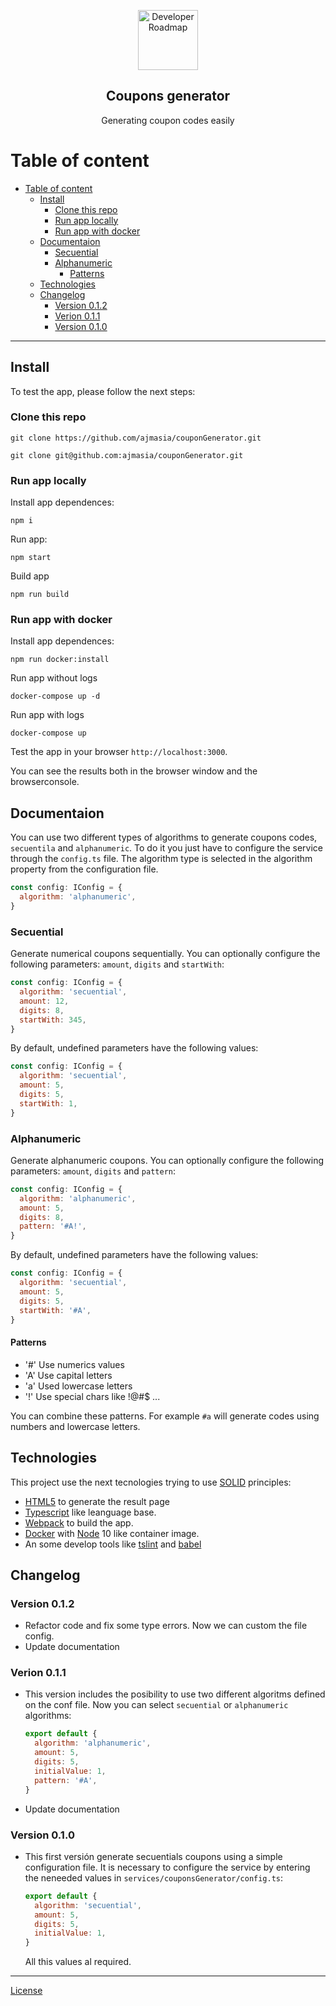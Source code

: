 <p align="center">
  <a href="http://github.com/kamranahmedse/developer-roadmap">
    <img src="https://cdn3.iconfinder.com/data/icons/seo-internet-marketing-flat-icons/250/web-code.png" alt="Developer Roadmap" width="96" height="96">
  </a>
  <h2 align="center">Coupons generator</h2>
  <p align="center">Generating coupon codes easily</p>
</p>

# Table of content

- [Table of content](#table-of-content)
  - [Install](#install)
    - [Clone this repo](#clone-this-repo)
    - [Run app locally](#run-app-locally)
    - [Run app with docker](#run-app-with-docker)
  - [Documentaion](#documentaion)
    - [Secuential](#secuential)
    - [Alphanumeric](#alphanumeric)
      - [Patterns](#patterns)
  - [Technologies](#technologies)
  - [Changelog](#changelog)
    - [Version 0.1.2](#version-012)
    - [Verion 0.1.1](#verion-011)
    - [Version 0.1.0](#version-010)

---

## Install

To test the app, please follow the next steps:

### Clone this repo

`git clone https://github.com/ajmasia/couponGenerator.git`

`git clone git@github.com:ajmasia/couponGenerator.git`

### Run app locally

Install app dependences:

`npm i`

Run app:

`npm start`

Build app

`npm run build`

### Run app with docker

Install app dependences:

`npm run docker:install`

Run app without logs

`docker-compose up -d`

Run app with logs

`docker-compose up`

Test the app in your browser `http://localhost:3000`.

You can see the results both in the browser window and the browserconsole.

## Documentaion

You can use two different types of algorithms to generate coupons codes, `secuentila` and `alphanumeric`. To do it you just have to configure the service through the `config.ts` file. The algorithm type is selected in the algorithm property from the configuration file.

```js
const config: IConfig = {
  algorithm: 'alphanumeric',
}
```

### Secuential

Generate numerical coupons sequentially. You can optionally configure the following parameters: `amount`, `digits` and `startWith`:

```js
const config: IConfig = {
  algorithm: 'secuential',
  amount: 12,
  digits: 8,
  startWith: 345,
}
```

By default, undefined parameters have the following values:

```js
const config: IConfig = {
  algorithm: 'secuential',
  amount: 5,
  digits: 5,
  startWith: 1,
}
```

### Alphanumeric

Generate alphanumeric coupons. You can optionally configure the following parameters: `amount`, `digits` and `pattern`:

```js
const config: IConfig = {
  algorithm: 'alphanumeric',
  amount: 5,
  digits: 8,
  pattern: '#A!',
}
```

By default, undefined parameters have the following values:

```js
const config: IConfig = {
  algorithm: 'secuential',
  amount: 5,
  digits: 5,
  startWith: '#A',
}
```

#### Patterns

- '#' Use numerics values
- 'A' Use capital letters
- 'a' Used lowercase letters
- '!' Use special chars like !@#\$ ...

You can combine these patterns. For example `#a` will generate codes using numbers and lowercase letters.

## Technologies

This project use the next tecnologies trying to use [SOLID](https://en.wikipedia.org/wiki/SOLID) principles:

- [HTML5](https://developer.mozilla.org/en-US/docs/Web/Guide/HTML/HTML5) to generate the result page
- [Typescript](https://www.typescriptlang.org/) like leanguage base.
- [Webpack](https://webpack.js.org/) to build the app.
- [Docker](https://www.docker.com/) with [Node](https://nodejs.org/en/) 10 like container image.
- An some develop tools like [tslint](https://palantir.github.io/tslint/) and [babel](https://babeljs.io/)

## Changelog

### Version 0.1.2

- Refactor code and fix some type errors. Now we can custom the file config.
- Update documentation

### Verion 0.1.1

- This version includes the posibility to use two different algoritms defined on the conf file. Now you can select `secuential` or `alphanumeric` algorithms:

  ```js
  export default {
    algorithm: 'alphanumeric',
    amount: 5,
    digits: 5,
    initialValue: 1,
    pattern: '#A',
  }
  ```

- Update documentation

### Version 0.1.0

- This first versión generate secuentials coupons using a simple configuration file. It is necessary to configure the service by entering the neneeded values in `services/couponsGenerator/config.ts`:

  ```js
  export default {
    algorithm: 'secuential',
    amount: 5,
    digits: 5,
    initialValue: 1,
  }
  ```

  All this values al required.

---

[License](./LICENSE.md)
